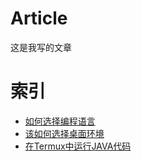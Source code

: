 # Article
  这是我写的文章

# 索引
  * [如何选择编程语言](2020-4-27.md)
  * [该如何选择桌面环境](2020-4-28.md)
  * [在Termux中运行JAVA代码](2020-5-17.md)
